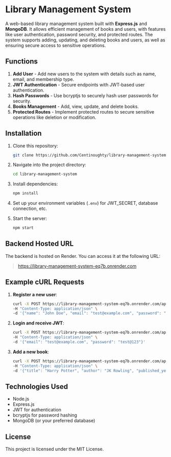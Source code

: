 # Library Management System

A web-based library management system built with **Express.js** and **MongoDB**. It allows efficient management of books and users, with features like user authentication, password security, and protected routes. The system supports adding, updating, and deleting books and users, as well as ensuring secure access to sensitive operations.

## **Functions**

1. **Add User** - Add new users to the system with details such as name, email, and membership type.
2. **JWT Authentication** - Secure endpoints with JWT-based user authentication.
3. **Hash Passwords** - Use bcryptjs to securely hash user passwords for security.
4. **Books Management** - Add, view, update, and delete books.
5. **Protected Routes** - Implement protected routes to secure sensitive operations like deletion or modification.

## **Installation**

1. Clone this repository:
    ```bash
    git clone https://github.com/Centinoughty/library-management-system.git
    ```

2. Navigate into the project directory:
    ```bash
    cd library-management-system
    ```

3. Install dependencies:
    ```bash
    npm install
    ```

4. Set up your environment variables (`.env`) for JWT_SECRET, database connection, etc.

5. Start the server:
    ```bash
    npm start
    ```

## **Backend Hosted URL**

The backend is hosted on Render. You can access it at the following URL:
> https://library-management-system-eq7b.onrender.com

## **Example cURL Requests**

1. **Register a new user**:
    ```bash
    curl -X POST https://library-management-system-eq7b.onrender.com/api/auth/register \
    -H "Content-Type: application/json" \
    -d '{"name": "John Doe", "email": "test@example.com", "password": "test@123", "membershipType": "regular"}'
    ```

2. **Login and receive JWT**:
    ```bash
    curl -X POST https://library-management-system-eq7b.onrender.com/api/auth/login \
    -H "Content-Type: application/json" \
    -d '{"email": "test@example.com", "password": "test@123"}'
    ```

3. **Add a new book**:
    ```bash
    curl -X POST https://library-management-system-eq7b.onrender.com/api/books/ \
    -H "Content-Type: application/json" \
    -d '{"title": "Harry Potter", "author": "JK Rowling", "published_year": 2000, "genre": "Fiction", "available_copies": 5}'
    ```


## **Technologies Used**
- Node.js
- Express.js
- JWT for authentication
- bcryptjs for password hashing
- MongoDB (or your preferred database)

## **License**
This project is licensed under the MIT License.
